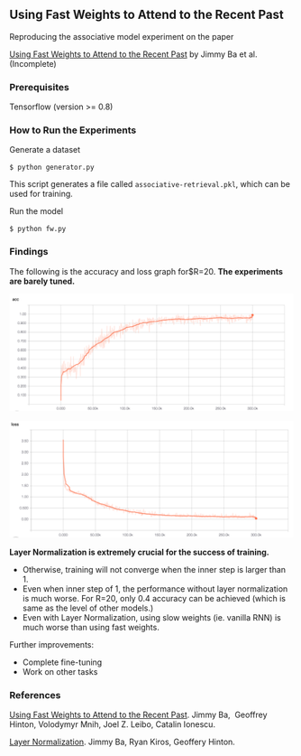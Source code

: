 ## Using Fast Weights to Attend to the Recent Past

Reproducing the associative model experiment on the paper

[Using Fast Weights to Attend to the Recent Past](https://arxiv.org/abs/1610.06258) by Jimmy Ba et al. (Incomplete)



### Prerequisites

Tensorflow (version >= 0.8)



### How to Run the Experiments

Generate a dataset

```
$ python generator.py
```

This script generates a file called `associative-retrieval.pkl`, which can be used for training.



Run the model

```
$ python fw.py
```



### Findings

The following is the accuracy and loss graph for$R=20. **The experiments are barely tuned.**

![](fig/acc.png)



![](fig/loss.png)

**Layer Normalization is extremely crucial for the success of training.** 

- Otherwise, training will not converge when the inner step is larger than 1. 
- Even when inner step of 1, the performance without layer normalization is much worse. For R=20, only 0.4 accuracy can be achieved (which is same as the level of other models.)
- Even with Layer Normalization, using slow weights (ie. vanilla RNN) is much worse than using fast weights.



Further improvements:

- Complete fine-tuning
- Work on other tasks




### References

[Using Fast Weights to Attend to the Recent Past](https://arxiv.org/abs/1610.06258). Jimmy Ba,  Geoffrey Hinton, Volodymyr Mnih, Joel Z. Leibo, Catalin Ionescu.

[Layer Normalization](https://arxiv.org/abs/1607.06450). Jimmy Ba, Ryan Kiros, Geoffery Hinton.